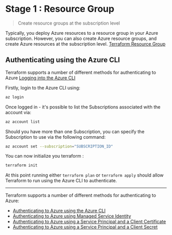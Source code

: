 # Stage 1 : Resource Group

> Create resource groups at the subscription level

Typically, you deploy Azure resources to a resource group in your Azure subscription. However, you can also create Azure resource groups, and create Azure resources at the subscription level. [Terraform Resource Group](https://www.terraform.io/docs/providers/azurerm/d/resource_group.html)

## Authenticating using the Azure CLI 

Terraform supports a number of different methods for authenticating to Azure [Logging into the Azure CLI](https://www.terraform.io/docs/providers/azurerm/auth/azure_cli.html)

Firstly, login to the Azure CLI using:
```sh
az login
```

Once logged in - it's possible to list the Subscriptions associated with the account via:
```sh
az account list
```

Should you have more than one Subscription, you can specify the Subscription to use via the following command:
```sh
az account set --subscription="SUBSCRIPTION_ID"
```

You can now initialize you terraform :
```sh
terraform init
```

At this point running either `terraform plan` or `terraform apply` should allow Terraform to run using the Azure CLI to authenticate.

---

Terraform supports a number of different methods for authenticating to Azure:

- [Authenticating to Azure using the Azure CLI](https://www.terraform.io/docs/providers/azurerm/auth/azure_cli.html)
- [Authenticating to Azure using Managed Service Identity](https://www.terraform.io/docs/providers/azurerm/auth/managed_service_identity.html)
- [Authenticating to Azure using a Service Principal and a Client Certificate](https://www.terraform.io/docs/providers/azurerm/auth/service_principal_client_certificate.html)
- [Authenticating to Azure using a Service Principal and a Client Secret](https://www.terraform.io/docs/providers/azurerm/auth/service_principal_client_secret.html)
